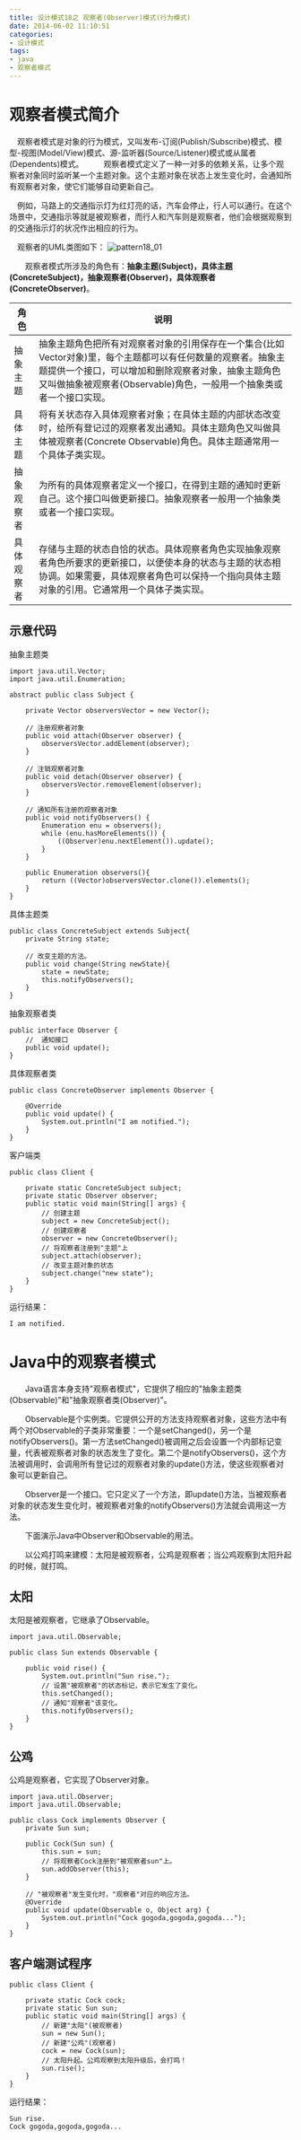 ```yaml
---
title: 设计模式18之 观察者(Observer)模式(行为模式)
date: 2014-06-02 11:10:51
categories:
- 设计模式
tags:
- java
- 观察者模式
---
```


# 观察者模式简介

　观察者模式是对象的行为模式，又叫发布-订阅(Publish/Subscribe)模式、模型-视图(Model/View)模式、源-监听器(Source/Listener)模式或从属者(Dependents)模式。
　
　观察者模式定义了一种一对多的依赖关系，让多个观察者对象同时监听某一个主题对象。这个主题对象在状态上发生变化时，会通知所有观察者对象，使它们能够自动更新自己。

<!-- more -->

　例如，马路上的交通指示灯为红灯亮的话，汽车会停止，行人可以通行。在这个场景中，交通指示等就是被观察者，而行人和汽车则是观察者，他们会根据观察到的交通指示灯的状况作出相应的行为。

　观察者的UML类图如下：
![pattern18_01](/images/media/pattern18_01.jpg)

　　观察者模式所涉及的角色有：**抽象主题(Subject)，具体主题(ConcreteSubject)，抽象观察者(Observer)，具体观察者(ConcreteObserver)**。

|     角色   |       说明      |
| ---------- | --------------- |
| 抽象主题 | 抽象主题角色把所有对观察者对象的引用保存在一个集合(比如Vector对象)里，每个主题都可以有任何数量的观察者。抽象主题提供一个接口，可以增加和删除观察者对象，抽象主题角色又叫做抽象被观察者(Observable)角色，一般用一个抽象类或者一个接口实现。 |
| 具体主题 | 将有关状态存入具体观察者对象；在具体主题的内部状态改变时，给所有登记过的观察者发出通知。具体主题角色又叫做具体被观察者(Concrete Observable)角色。具体主题通常用一个具体子类实现。 |
| 抽象观察者 | 为所有的具体观察者定义一个接口，在得到主题的通知时更新自己。这个接口叫做更新接口。抽象观察者一般用一个抽象类或者一个接口实现。 |
| 具体观察者 | 存储与主题的状态自恰的状态。具体观察者角色实现抽象观察者角色所要求的更新接口，以便使本身的状态与主题的状态相协调。如果需要，具体观察者角色可以保持一个指向具体主题对象的引用。它通常用一个具体子类实现。 |


## 示意代码

抽象主题类

	import java.util.Vector;
	import java.util.Enumeration;

	abstract public class Subject {

		private Vector observersVector = new Vector();

		// 注册观察者对象
		public void attach(Observer observer) {
			observersVector.addElement(observer);
		}

		// 注销观察者对象
		public void detach(Observer observer) {
			observersVector.removeElement(observer);
		}

		// 通知所有注册的观察者对象
		public void notifyObservers() {
			Enumeration enu = observers();
			while (enu.hasMoreElements()) {
				((Observer)enu.nextElement()).update();
			}
		}

		public Enumeration observers(){
			return ((Vector)observersVector.clone()).elements();
		}
	}

具体主题类

	public class ConcreteSubject extends Subject{
		private String state;

		// 改变主题的方法。
		public void change(String newState){
			state = newState;
			this.notifyObservers();
		}
	}

抽象观察者类

	public interface Observer {
		//  通知接口
		public void update();
	}

具体观察者类

	public class ConcreteObserver implements Observer {

		@Override
		public void update() {
			System.out.println("I am notified.");
		}
	}

客户端类

	public class Client {

		private static ConcreteSubject subject;
		private static Observer observer;
		public static void main(String[] args) {
			// 创建主题
			subject = new ConcreteSubject();
			// 创建观察者
			observer = new ConcreteObserver();
			// 将观察者注册到"主题"上
			subject.attach(observer);
			// 改变主题对象的状态
			subject.change("new state");
		}
	}

运行结果：

	I am notified.

# Java中的观察者模式

　　Java语言本身支持"观察者模式"，它提供了相应的"抽象主题类(Observable)"和"抽象观察者类(Observer)"。

　　Observable是个实例类。它提供公开的方法支持观察者对象，这些方法中有两个对Observable的子类非常重要：一个是setChanged()，另一个是notifyObservers()。第一方法setChanged()被调用之后会设置一个内部标记变量，代表被观察者对象的状态发生了变化。第二个是notifyObservers()，这个方法被调用时，会调用所有登记过的观察者对象的update()方法，使这些观察者对象可以更新自己。

　　Observer是一个接口。它只定义了一个方法，即update()方法，当被观察者对象的状态发生变化时，被观察者对象的notifyObservers()方法就会调用这一方法。

　　下面演示Java中Observer和Observable的用法。

　　以公鸡打鸣来建模：太阳是被观察者，公鸡是观察者；当公鸡观察到太阳升起的时候，就打鸣。

## 太阳

太阳是被观察者，它继承了Observable。

	import java.util.Observable;

	public class Sun extends Observable {

		public void rise() {
			System.out.println("Sun rise.");
			// 设置"被观察者"的状态标记，表示它发生了变化。
			this.setChanged();
			// 通知"观察者"该变化。
			this.notifyObservers();
		}
	}

## 公鸡

公鸡是观察者，它实现了Observer对象。

	import java.util.Observer;
	import java.util.Observable;

	public class Cock implements Observer {
		private Sun sun;

		public Cock(Sun sun) {
			this.sun = sun;
			// 将观察者Cock注册到"被观察者sun"上。
			sun.addObserver(this);
		}

		// "被观察者"发生变化时，"观察者"对应的响应方法。
		@Override
		public void update(Observable o, Object arg) {
			System.out.println("Cock gogoda,gogoda,gogoda...");
		}
	}

## 客户端测试程序

	public class Client {

		private static Cock cock;
		private static Sun sun;
		public static void main(String[] args) {
			// 新建"太阳"(被观察者)
			sun = new Sun();
			// 新建"公鸡"(观察者)
			cock = new Cock(sun);
			// 太阳升起。公鸡观察到太阳升级后，会打鸣！
			sun.rise();
		}
	}

运行结果：

	Sun rise.
	Cock gogoda,gogoda,gogoda...
